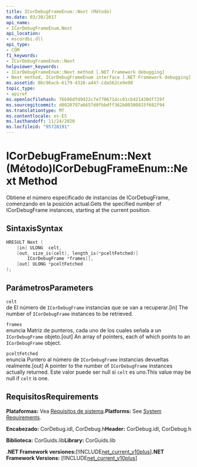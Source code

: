 ```yaml
---
title: ICorDebugFrameEnum::Next (Método)
ms.date: 03/30/2017
api_name:
- ICorDebugFrameEnum.Next
api_location:
- mscordbi.dll
api_type:
- COM
f1_keywords:
- ICorDebugFrameEnum::Next
helpviewer_keywords:
- ICorDebugFrameEnum::Next method [.NET Framework debugging]
- Next method, ICorDebugFrameEnum interface [.NET Framework debugging]
ms.assetid: 0bc96acb-6179-4328-a447-cda562ce9e98
topic_type:
- apiref
ms.openlocfilehash: 76b96dfd9d22c7e770671dcc01cb421430df729f
ms.sourcegitcommit: d8020797a6657d0fbbdff362b80300815f682f94
ms.translationtype: MT
ms.contentlocale: es-ES
ms.lasthandoff: 11/24/2020
ms.locfileid: "95728191"
---
```

# <a name="icordebugframeenumnext-method"></a><span data-ttu-id="94239-102">ICorDebugFrameEnum::Next (Método)</span><span class="sxs-lookup"><span data-stu-id="94239-102">ICorDebugFrameEnum::Next Method</span></span>

<span data-ttu-id="94239-103">Obtiene el número especificado de instancias de ICorDebugFrame, comenzando en la posición actual.</span><span class="sxs-lookup"><span data-stu-id="94239-103">Gets the specified number of ICorDebugFrame instances, starting at the current position.</span></span>  
  
## <a name="syntax"></a><span data-ttu-id="94239-104">Sintaxis</span><span class="sxs-lookup"><span data-stu-id="94239-104">Syntax</span></span>  
  
```cpp  
HRESULT Next (  
    [in] ULONG  celt,  
    [out, size_is(celt), length_is(*pceltFetched)]  
        ICorDebugFrame *frames[],  
    [out] ULONG *pceltFetched  
);  
```  
  
## <a name="parameters"></a><span data-ttu-id="94239-105">Parámetros</span><span class="sxs-lookup"><span data-stu-id="94239-105">Parameters</span></span>  

 `celt`  
 <span data-ttu-id="94239-106">de El número de `ICorDebugFrame` instancias que se van a recuperar.</span><span class="sxs-lookup"><span data-stu-id="94239-106">[in] The number of `ICorDebugFrame` instances to be retrieved.</span></span>  
  
 `frames`  
 <span data-ttu-id="94239-107">enuncia Matriz de punteros, cada uno de los cuales señala a un `ICorDebugFrame` objeto.</span><span class="sxs-lookup"><span data-stu-id="94239-107">[out] An array of pointers, each of which points to an `ICorDebugFrame` object.</span></span>  
  
 `pceltFetched`  
 <span data-ttu-id="94239-108">enuncia Puntero al número de `ICorDebugFrame` instancias devueltas realmente.</span><span class="sxs-lookup"><span data-stu-id="94239-108">[out] A pointer to the number of `ICorDebugFrame` instances actually returned.</span></span> <span data-ttu-id="94239-109">Este valor puede ser null si `celt` es uno.</span><span class="sxs-lookup"><span data-stu-id="94239-109">This value may be null if `celt` is one.</span></span>  
  
## <a name="requirements"></a><span data-ttu-id="94239-110">Requisitos</span><span class="sxs-lookup"><span data-stu-id="94239-110">Requirements</span></span>  

 <span data-ttu-id="94239-111">**Plataformas:** Vea [Requisitos de sistema](../../get-started/system-requirements.md).</span><span class="sxs-lookup"><span data-stu-id="94239-111">**Platforms:** See [System Requirements](../../get-started/system-requirements.md).</span></span>  
  
 <span data-ttu-id="94239-112">**Encabezado:** CorDebug.idl, CorDebug.h</span><span class="sxs-lookup"><span data-stu-id="94239-112">**Header:** CorDebug.idl, CorDebug.h</span></span>  
  
 <span data-ttu-id="94239-113">**Biblioteca:** CorGuids.lib</span><span class="sxs-lookup"><span data-stu-id="94239-113">**Library:** CorGuids.lib</span></span>  
  
 <span data-ttu-id="94239-114">**.NET Framework versiones:**[!INCLUDE[net_current_v10plus](../../../../includes/net-current-v10plus-md.md)]</span><span class="sxs-lookup"><span data-stu-id="94239-114">**.NET Framework Versions:** [!INCLUDE[net_current_v10plus](../../../../includes/net-current-v10plus-md.md)]</span></span>
